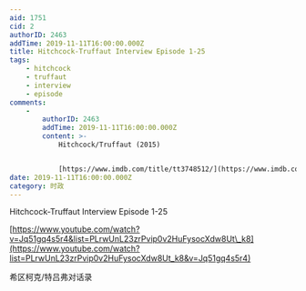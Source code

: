 ```yaml
---
aid: 1751
cid: 2
authorID: 2463
addTime: 2019-11-11T16:00:00.000Z
title: Hitchcock-Truffaut Interview Episode 1-25
tags:
    - hitchcock
    - truffaut
    - interview
    - episode
comments:
    -
        authorID: 2463
        addTime: 2019-11-11T16:00:00.000Z
        content: >-
            Hitchcock/Truffaut (2015)


            [https://www.imdb.com/title/tt3748512/](https://www.imdb.com/title/tt3748512/)
date: 2019-11-11T16:00:00.000Z
category: 时政
---
```


Hitchcock-Truffaut Interview Episode 1-25

[https://www.youtube.com/watch?v=Jq51gq4s5r4&list=PLrwUnL23zrPvip0v2HuFysocXdw8Ut\_k8](https://www.youtube.com/watch?list=PLrwUnL23zrPvip0v2HuFysocXdw8Ut_k8&v=Jq51gq4s5r4)

希区柯克/特吕弗对话录
